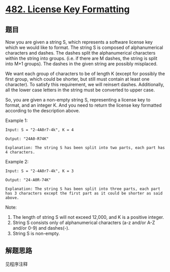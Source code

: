 # [482. License Key Formatting](https://leetcode.com/problems/license-key-formatting/)

## 题目

Now you are given a string S, which represents a software license key which we would like to format. The string S is composed of alphanumerical characters and dashes. The dashes split the alphanumerical characters within the string into groups. (i.e. if there are M dashes, the string is split into M+1 groups). The dashes in the given string are possibly misplaced.

We want each group of characters to be of length K (except for possibly the first group, which could be shorter, but still must contain at least one character). To satisfy this requirement, we will reinsert dashes. Additionally, all the lower case letters in the string must be converted to upper case.

So, you are given a non-empty string S, representing a license key to format, and an integer K. And you need to return the license key formatted according to the description above.

Example 1:

```text
Input: S = "2-4A0r7-4k", K = 4

Output: "24A0-R74K"

Explanation: The string S has been split into two parts, each part has 4 characters.
```

Example 2:

```text
Input: S = "2-4A0r7-4k", K = 3

Output: "24-A0R-74K"

Explanation: The string S has been split into three parts, each part has 3 characters except the first part as it could be shorter as said above.
```

Note:

1. The length of string S will not exceed 12,000, and K is a positive integer.
1. String S consists only of alphanumerical characters (a-z and/or A-Z and/or 0-9) and dashes(-).
1. String S is non-empty.

## 解题思路

见程序注释
